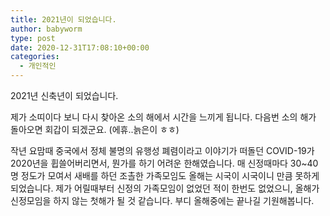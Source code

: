 ```yaml
---
title: 2021년이 되었습니다.
author: babyworm
type: post
date: 2020-12-31T17:08:10+00:00
categories:
  - 개인적인
---
```

2021년 신축년이 되었습니다. 

제가 소띠이다 보니 다시 찾아온 소의 해에서 시간을 느끼게 됩니다. 다음번 소의 해가 돌아오면 회갑이 되겠군요. (에휴..늙은이 ㅎㅎ) 

작년 요맘때 중국에서 정체 불명의 유행성 폐렴이라고 이야기가 떠돌던 COVID-19가 2020년을 휩쓸어버리면서, 뭔가를 하기 어려운 한해였습니다. 매 신정때마다 30~40명 정도가 모여서 새배를 하던 조촐한 가족모임도 올해는 시국이 시국이니 만큼 못하게 되었습니다. 제가 어릴때부터 신정의 가족모임이 없었던 적이 한번도 없었으니, 올해가 신정모임을 하지 않는 첫해가 될 것 같습니다. 부디 올해중에는 끝나길 기원해봅니다.